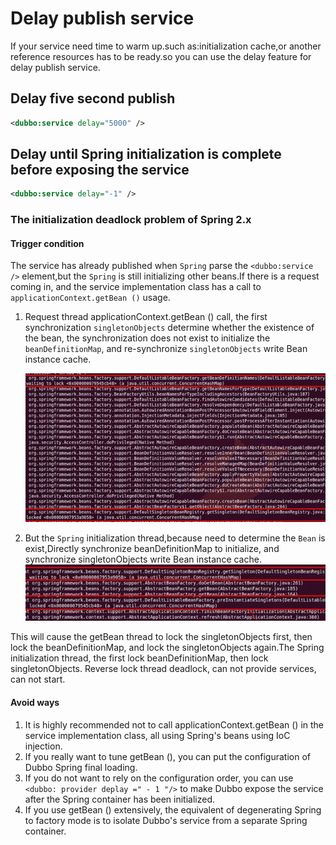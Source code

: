 # Delay publish service

If your service need time to warm up.such as:initialization cache,or another reference resources has to be ready.so you can use the delay feature for delay publish service.

## Delay five second publish

```xml
<dubbo:service delay="5000" />
```

## Delay until Spring initialization is complete before exposing the service
```xml
<dubbo:service delay="-1" />
```

### The initialization deadlock problem of Spring 2.x

#### Trigger condition

The service has already published when `Spring` parse the `<dubbo:service />` element,but the `Spring` is still initializing other beans.If there is a request coming in, and the service implementation class has a call to `applicationContext.getBean ()` usage.

1. Request thread applicationContext.getBean () call, the first synchronization `singletonObjects` determine whether the existence of the bean, the synchronization does not exist to initialize the `beanDefinitionMap`, and re-synchronize `singletonObjects` write Bean instance cache.

    ![deadlock](../sources/images/lock-get-bean.jpg)  

2. But the `Spring` initialization thread,because need to determine the `Bean` is exist,Directly synchronize beanDefinitionMap to initialize, and synchronize singletonObjects write Bean instance cache.
    ![/user-guide/images/lock-init-context.jpg](../sources/images/lock-init-context.jpg)  

This will cause the getBean thread to lock the singletonObjects first, then lock the beanDefinitionMap, and lock the singletonObjects again.The Spring initialization thread, the first lock beanDefinitionMap, then lock singletonObjects. Reverse lock thread deadlock, can not provide services, can not start.

#### Avoid ways

1. It is highly recommended not to call applicationContext.getBean () in the service implementation class, all using Spring's beans using IoC injection.
2. If you really want to tune getBean (), you can put the configuration of Dubbo Spring final loading.
3. If you do not want to rely on the configuration order, you can use `<dubbo: provider deplay =" - 1 "/>` to make Dubbo expose the service after the Spring container has been initialized.
4. If you use getBean () extensively, the equivalent of degenerating Spring to factory mode is to isolate Dubbo's service from a separate Spring container.

[^1]: Base on the  `ContextRefreshedEvent` event of the  Spring to trigger publish service.
